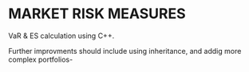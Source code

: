 # MARKET RISK MEASURES
VaR &amp; ES calculation using C++.

Further improvments should include using inheritance, and addig more complex portfolios-
